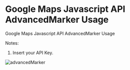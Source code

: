 # Google Maps Javascript API AdvancedMarker Usage
 Google Maps Javascript API AdvancedMarker Usage

 Notes:
 1) Insert your API Key.

    

 
![advancedMarker](https://github.com/user-attachments/assets/736bedb2-22fe-4ed5-855c-988bc0619d0e)
